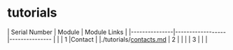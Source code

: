 # tutorials

| Serial Number | Module           | Module Links                                                                                        |
|---------------|------------------|--------------- |                                                                         |
| 1             |Contact          |  |./tutorials/[contacts.md](https://github.com/manvirsinghh/tutorial/blob/main/tutorials/contacts.md)
| 2             |         | |
| 3             |  | |
